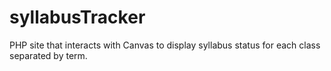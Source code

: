 # syllabusTracker
PHP site that interacts with Canvas to display syllabus status for each class separated by term.
